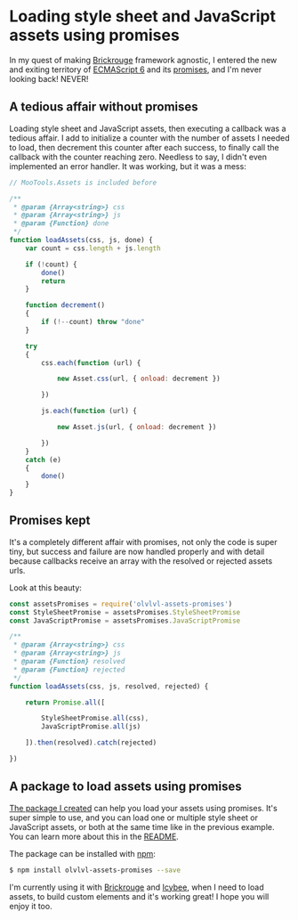 # Loading style sheet and JavaScript assets using promises

In my quest of making [Brickrouge][] framework agnostic, I entered the new and exiting territory of
[ECMAScript 6][] and its [promises][], and I'm never looking back! NEVER!

## A tedious affair without promises

Loading style sheet and JavaScript assets, then executing a callback was a tedious affair. I add to
initialize a counter with the number of assets I needed to load, then decrement this counter after
each success, to finally call the callback with the counter reaching zero. Needless to say, I didn't
even implemented an error handler. It was working, but it was a mess:

```js
// MooTools.Assets is included before

/**
 * @param {Array<string>} css
 * @param {Array<string>} js
 * @param {Function} done
 */
function loadAssets(css, js, done) {
	var count = css.length + js.length

	if (!count) {
		done()
		return
	}

	function decrement()
	{
		if (!--count) throw "done"
	}

	try
	{
		css.each(function (url) {

			new Asset.css(url, { onload: decrement })

		})

		js.each(function (url) {

			new Asset.js(url, { onload: decrement })

		})
	}
	catch (e)
	{
		done()
	}
}
```

## Promises kept

It's a completely different affair with promises, not only the code is super tiny, but success and
failure are now handled properly and with detail because callbacks receive an array with the
resolved or rejected assets urls.

Look at this beauty:

```js
const assetsPromises = require('olvlvl-assets-promises')
const StyleSheetPromise = assetsPromises.StyleSheetPromise
const JavaScriptPromise = assetsPromises.JavaScriptPromise

/**
 * @param {Array<string>} css
 * @param {Array<string>} js
 * @param {Function} resolved
 * @param {Function} rejected
 */
function loadAssets(css, js, resolved, rejected) {

	return Promise.all([

		StyleSheetPromise.all(css),
		JavaScriptPromise.all(js)

	]).then(resolved).catch(rejected)

})
```

## A package to load assets using promises

[The package I created][] can help you load your assets using promises. It's super simple to use,
and you can load one or multiple style sheet or JavaScript assets, or both at the same time like in
the previous example. You can learn more about this in the [README][].

The package can be installed with [npm][]:

```bash
$ npm install olvlvl-assets-promises --save
```

I'm currently using it with [Brickrouge][] and [Icybee][], when I need to load assets, to build
custom elements and it's working great! I hope you will enjoy it too.





[Brickrouge]:            http://brickrouge.org/
[ECMAScript 6]:          http://www.ecma-international.org/ecma-262/6.0/index.html
[Icybee]:                http://icybee.org/
[README]:                https://github.com/olvlvl/assets-promises#readme
[The package I created]: https://www.npmjs.com/package/olvlvl-assets-promises
[npm]:                   https://www.npmjs.com/
[promises]:              https://developer.mozilla.org/en/docs/Web/JavaScript/Reference/Global_Objects/Promise
